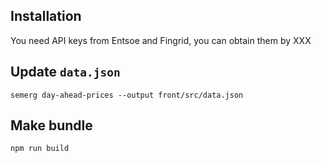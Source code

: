 ## Installation

You need API keys from Entsoe and Fingrid, you can obtain them by XXX

## Update `data.json`

```shell
semerg day-ahead-prices --output front/src/data.json
```

## Make bundle

```shell
npm run build
```
